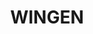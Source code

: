 ---
lastmod: '2025-04-06T06:05:20+00:00'
latitude: -31.966754
layout: suburb
longitude: 151.080412
postcode: '2337'
state: NSW
title: WINGEN
url: /nsw/wingen/
---